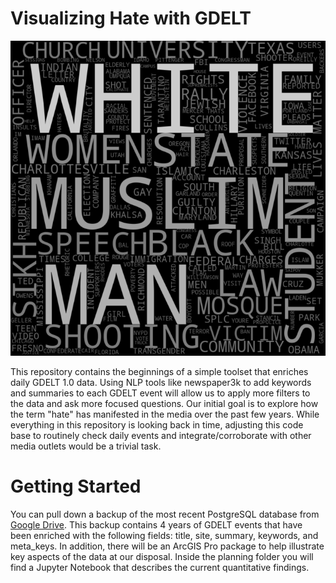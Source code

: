 # Visualizing Hate with GDELT

![](https://raw.githubusercontent.com/Jwmazzi/media_research/master/Hate.png)

This repository contains the beginnings of a simple toolset that enriches daily GDELT 1.0 
data. Using NLP tools like newspaper3k to add keywords and summaries to each GDELT event will allow us to 
apply more filters to the data and ask more focused questions. Our initial goal is to explore
how the term "hate" has manifested in the media over the past few years. While everything in 
this repository is looking back in time, adjusting this code base to routinely check daily events
and integrate/corroborate with other media outlets would be a trivial task.   

# Getting Started

You can pull down a backup of the most recent PostgreSQL 
database from [Google Drive](https://drive.google.com/drive/folders/1bKCVqyX23mUCjZUpB6J4yQl49QFddTiS?usp=sharing). 
This backup contains 4 years of GDELT events that have been enriched with the following fields: 
title, site, summary, keywords, and meta_keys. In addition, there will be an ArcGIS Pro package to help illustrate 
key aspects of the data at our disposal. Inside the planning folder you will find a Jupyter Notebook that describes
the current quantitative findings.